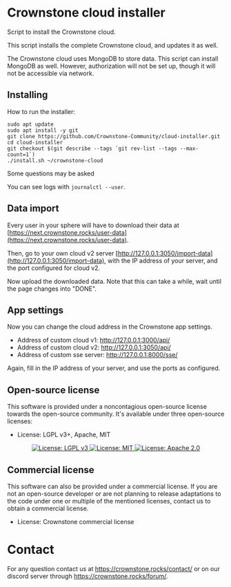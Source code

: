 # Crownstone cloud installer

Script to install the Crownstone cloud.

This script installs the complete Crownstone cloud, and updates it as well.

The Crownstone cloud uses MongoDB to store data. This script can install MongoDB as well. However, authorization will not be set up, though it will not be accessible via network.

## Installing

How to run the installer:
```
sudo apt update
sudo apt install -y git
git clone https://github.com/Crownstone-Community/cloud-installer.git
cd cloud-installer
git checkout $(git describe --tags `git rev-list --tags --max-count=1`)
./install.sh ~/crownstone-cloud
```

Some questions may be asked


You can see logs with `journalctl --user`.

## Data import

Every user in your sphere will have to download their data at [https://next.crownstone.rocks/user-data](https://next.crownstone.rocks/user-data).

Then, go to your own cloud v2 server [http://127.0.0.1:3050/import-data](http://127.0.0.1:3050/import-data), with the IP address of your server, and the port configured for cloud v2.

Now upload the downloaded data. Note that this can take a while, wait until the page changes into "DONE".

## App settings

Now you can change the cloud address in the Crownstone app settings.
- Address of custom cloud v1: http://127.0.0.1:3000/api/
- Address of custom cloud v2: http://127.0.0.1:3050/api/
- Address of custom sse server: http://127.0.0.1:8000/sse/

Again, fill in the IP address of your server, and use the ports as configured.


## Open-source license

This software is provided under a noncontagious open-source license towards the open-source community. It's available under three open-source licenses:
 
* License: LGPL v3+, Apache, MIT

<p align="center">
  <a href="http://www.gnu.org/licenses/lgpl-3.0">
    <img src="https://img.shields.io/badge/License-LGPL%20v3-blue.svg" alt="License: LGPL v3" />
  </a>
  <a href="https://opensource.org/licenses/MIT">
    <img src="https://img.shields.io/badge/License-MIT-yellow.svg" alt="License: MIT" />
  </a>
  <a href="https://opensource.org/licenses/Apache-2.0">
    <img src="https://img.shields.io/badge/License-Apache%202.0-blue.svg" alt="License: Apache 2.0" />
  </a>
</p>

## Commercial license

This software can also be provided under a commercial license. If you are not an open-source developer or are not planning to release adaptations to the code under one or multiple of the mentioned licenses, contact us to obtain a commercial license.

* License: Crownstone commercial license

# Contact

For any question contact us at <https://crownstone.rocks/contact/> or on our discord server through <https://crownstone.rocks/forum/>.
